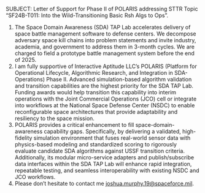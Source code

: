 SUBJECT: Letter of Support for Phase II of POLARIS addressing STTR Topic “SF24B-T011: Into the Wild-Transitioning Basic Rsh Algs to Ops”.
1. The Space Domain Awareness (SDA) TAP Lab accelerates delivery of space battle management software to defense centers. We decompose adversary space kill chains into problem statements and invite industry, academia, and government to address them in 3-month cycles. We are charged to field a prototype battle management system before the end of 2025.
2. I am fully supportive of Interactive Aptitude LLC’s POLARIS (Platform for Operational Lifecycle, Algorithmic Research, and Integration in SDA-Operations) Phase II. Advanced simulation-based algorithm validation and transition capabilities are the highest priority for the SDA TAP Lab. Funding awards would help transition this capability into interim operations with the Joint Commercial Operations (JCO) cell or integrate into workflows at the National Space Defense Center (NSDC) to enable reconfigurable space architectures that provide adaptability and resiliency to the space mission.
3. POLARIS provides a critical enhancement to fill space-domain-awareness capability gaps. Specifically, by delivering a validated, high-fidelity simulation environment that fuses real-world sensor data with physics-based modeling and standardized scoring to rigorously evaluate candidate SDA algorithms against USSF transition criteria. Additionally, its modular micro-service adapters and publish/subscribe data interfaces within the SDA TAP Lab will enhance rapid integration, repeatable testing, and seamless interoperability with existing NSDC and JCO workflows.
4. Please don’t hesitate to contact me joshua.murphy.19@spaceforce.mil.